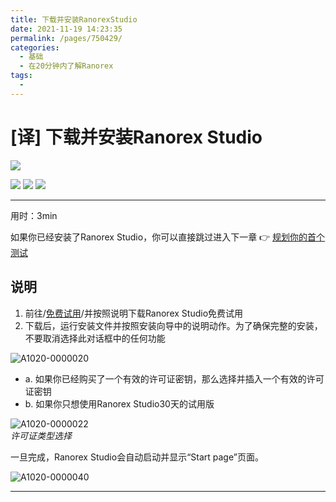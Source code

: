 ```yaml
---
title: 下载并安装RanorexStudio
date: 2021-11-19 14:23:35
permalink: /pages/750429/
categories:
  - 基础
  - 在20分钟内了解Ranorex
tags:
  - 
---
```

# [译] 下载并安装Ranorex Studio  

[![](https://img.shields.io/badge/OfficialPage-ClickMe-blue.svg?longCache=true&style=flat-square)][0]  

[![](https://img.shields.io/badge/Translator-TaylorTaurus-42B983.svg?longCache=true&style=flat-square)](https://github.com/taylortaurus) 
![](https://img.shields.io/badge/TranslateTime-2018年9月20日-green.svg?longCache=true&style=flat-square)
![](https://img.shields.io/badge/UpdateTime-2019年1月26日-green.svg?longCache=true&style=flat-square)

---

用时：3min

如果你已经安装了Ranorex Studio，你可以直接跳过进入下一章 👉 [规划你的首个测试][1]

## 说明

1. 前往/[免费试用][2]/并按照说明下载Ranorex Studio免费试用
2. 下载后，运行安装文件并按照安装向导中的说明动作。为了确保完整的安装，不要取消选择此对话框中的任何功能

![A1020-0000020](https://gitee.com/taylortaurus/RX_UserGuide_GitBook_Picbed/raw/master/Ranorizeyourselfin20minutes/A1020-0000020.png)  


- a. 如果你已经购买了一个有效的许可证密钥，那么选择并插入一个有效的许可证密钥
- b. 如果你只想使用Ranorex Studio30天的试用版

![A1020-0000022](https://gitee.com/taylortaurus/RX_UserGuide_GitBook_Picbed/raw/master/Ranorizeyourselfin20minutes/A1020-0000022.png)  
*许可证类型选择*  

一旦完成，Ranorex Studio会自动启动并显示“Start page”页面。

![A1020-0000040](https://gitee.com/taylortaurus/RX_UserGuide_GitBook_Picbed/raw/master/Ranorizeyourselfin20minutes/A1020-0000040.png)  

---

<!-- [👈介绍][3]&emsp; &emsp; &emsp; &emsp; &emsp; &emsp; &emsp; &emsp; &emsp; &emsp; &emsp; &emsp; &emsp; &emsp; &emsp; &emsp; &emsp; &emsp; &emsp; &emsp; &emsp; &emsp; &emsp; &emsp; &emsp;&emsp;&emsp; [规划你的首个测试👉][1] -->

[0]: https://www.ranorex.com/help/latest/ranorex-studio-fundamentals/ranorex-studio-fundamentals/1-download-install-ranorex-studio/
[1]: /pages/c792d2/
[2]: https://www.ranorex.com/free-trial/
[3]: /pages/db051d/
